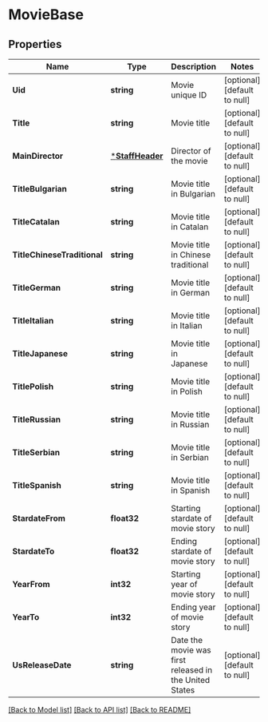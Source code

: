 # MovieBase

## Properties
Name | Type | Description | Notes
------------ | ------------- | ------------- | -------------
**Uid** | **string** | Movie unique ID | [optional] [default to null]
**Title** | **string** | Movie title | [optional] [default to null]
**MainDirector** | [***StaffHeader**](StaffHeader.md) | Director of the movie | [optional] [default to null]
**TitleBulgarian** | **string** | Movie title in Bulgarian | [optional] [default to null]
**TitleCatalan** | **string** | Movie title in Catalan | [optional] [default to null]
**TitleChineseTraditional** | **string** | Movie title in Chinese traditional | [optional] [default to null]
**TitleGerman** | **string** | Movie title in German | [optional] [default to null]
**TitleItalian** | **string** | Movie title in Italian | [optional] [default to null]
**TitleJapanese** | **string** | Movie title in Japanese | [optional] [default to null]
**TitlePolish** | **string** | Movie title in Polish | [optional] [default to null]
**TitleRussian** | **string** | Movie title in Russian | [optional] [default to null]
**TitleSerbian** | **string** | Movie title in Serbian | [optional] [default to null]
**TitleSpanish** | **string** | Movie title in Spanish | [optional] [default to null]
**StardateFrom** | **float32** | Starting stardate of movie story | [optional] [default to null]
**StardateTo** | **float32** | Ending stardate of movie story | [optional] [default to null]
**YearFrom** | **int32** | Starting year of movie story | [optional] [default to null]
**YearTo** | **int32** | Ending year of movie story | [optional] [default to null]
**UsReleaseDate** | **string** | Date the movie was first released in the United States | [optional] [default to null]

[[Back to Model list]](../README.md#documentation-for-models) [[Back to API list]](../README.md#documentation-for-api-endpoints) [[Back to README]](../README.md)


